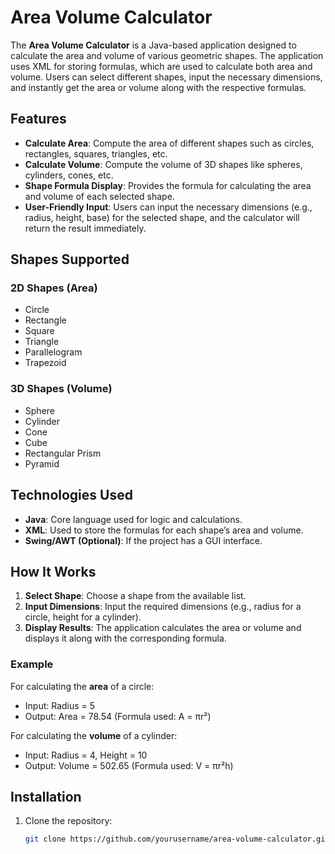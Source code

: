 # Area Volume Calculator

The **Area Volume Calculator** is a Java-based application designed to calculate the area and volume of various geometric shapes. The application uses XML for storing formulas, which are used to calculate both area and volume. Users can select different shapes, input the necessary dimensions, and instantly get the area or volume along with the respective formulas.

## Features

- **Calculate Area**: Compute the area of different shapes such as circles, rectangles, squares, triangles, etc.
- **Calculate Volume**: Compute the volume of 3D shapes like spheres, cylinders, cones, etc.
- **Shape Formula Display**: Provides the formula for calculating the area and volume of each selected shape.
- **User-Friendly Input**: Users can input the necessary dimensions (e.g., radius, height, base) for the selected shape, and the calculator will return the result immediately.

## Shapes Supported

### 2D Shapes (Area)
- Circle
- Rectangle
- Square
- Triangle
- Parallelogram
- Trapezoid

### 3D Shapes (Volume)
- Sphere
- Cylinder
- Cone
- Cube
- Rectangular Prism
- Pyramid

## Technologies Used

- **Java**: Core language used for logic and calculations.
- **XML**: Used to store the formulas for each shape’s area and volume.
- **Swing/AWT (Optional)**: If the project has a GUI interface.

## How It Works

1. **Select Shape**: Choose a shape from the available list.
2. **Input Dimensions**: Input the required dimensions (e.g., radius for a circle, height for a cylinder).
3. **Display Results**: The application calculates the area or volume and displays it along with the corresponding formula.

### Example

For calculating the **area** of a circle:
- Input: Radius = 5
- Output: Area = 78.54 (Formula used: A = πr²)

For calculating the **volume** of a cylinder:
- Input: Radius = 4, Height = 10
- Output: Volume = 502.65 (Formula used: V = πr²h)

## Installation

1. Clone the repository:
   ```bash
   git clone https://github.com/yourusername/area-volume-calculator.git
